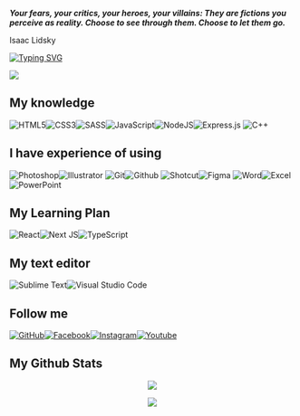 _**Your fears, your critics, your heroes, your villains: They are fictions you perceive as reality. Choose to see through them. Choose to let them go.**_

Isaac Lidsky
	
[![Typing SVG](https://readme-typing-svg.herokuapp.com?font=fira+code&color=%2300CCCC&center=true&vCenter=true&multiline=true&size=32&width=1200&height=130&lines=Hi+there+%F0%9F%91%8B;Welcome+to+my+Github+Profile;I'm+Yuran+-+a+Web+Developer)](https://git.io/typing-svg)

<!--- <p align="center"><img src="src/dev.gif"></p> --->

![](https://komarev.com/ghpvc/?username=yuran1811&style=flat-square&color=00CCCC)

## My knowledge

![HTML5](https://img.shields.io/badge/html5-%23E34F26.svg?style=for-the-badge&logo=html5&logoColor=white)![CSS3](https://img.shields.io/badge/css3-%231572B6.svg?style=for-the-badge&logo=css3&logoColor=white)![SASS](https://img.shields.io/badge/SASS-ce649a.svg?style=for-the-badge&logo=sass&logoColor=white)![JavaScript](https://img.shields.io/badge/js-%23323330.svg?style=for-the-badge&logo=javascript&logoColor=%23F7DF1E)![NodeJS](https://img.shields.io/badge/node.js-6DA55F?style=for-the-badge&logo=node.js&logoColor=white)![Express.js](https://img.shields.io/badge/express.js-%23404d59.svg?style=for-the-badge&logo=express&logoColor=%2361DAFB)
![C++](https://img.shields.io/badge/c++-0180cd?style=for-the-badge&logo=cplusplus&logoColor=white)

## I have experience of using

![Photoshop](https://img.shields.io/badge/pts-2daaff?style=for-the-badge&logo=adobephotoshop&logoColor=001833)![Illustrator](https://img.shields.io/badge/Ai-291200?style=for-the-badge&logo=adobeillustrator&logoColor=ff7900)
![Git](https://img.shields.io/badge/Git-f05033.svg?style=for-the-badge&logo=git&logoColor=white)![Github](https://img.shields.io/badge/Github-430086.svg?style=for-the-badge&logo=github&logoColor=white)
![Shotcut](https://img.shields.io/badge/Shotcut-105b76?style=for-the-badge&logo=shotcut&logoColor=white)![Figma](https://img.shields.io/badge/Figma-191a2e?style=for-the-badge&logo=figma&logoColor=fd6768)
![Word](https://img.shields.io/badge/Word-2b579a?style=for-the-badge&logo=microsoftword&logoColor=white)![Excel](https://img.shields.io/badge/Excel-02713c?style=for-the-badge&logo=microsoftexcel&logoColor=white)![PowerPoint](https://img.shields.io/badge/PP-d04524?style=for-the-badge&logo=microsoftpowerpoint&logoColor=white)

## My Learning Plan

![React](https://img.shields.io/badge/react-%2320232a.svg?style=for-the-badge&logo=react&logoColor=%2361DAFB)![Next JS](https://img.shields.io/badge/Nextjs-black?style=for-the-badge&logo=next.js&logoColor=white)![TypeScript](https://img.shields.io/badge/typescript-%23007ACC.svg?style=for-the-badge&logo=typescript&logoColor=white)

## My text editor

![Sublime Text](https://img.shields.io/badge/sublime_text-%23575757.svg?style=for-the-badge&logo=sublime-text&logoColor=important)![Visual Studio Code](https://img.shields.io/badge/Visual%20Studio%20Code-0078d7.svg?style=for-the-badge&logo=visual-studio-code&logoColor=white)

## Follow me

[![GitHub](https://img.shields.io/badge/github-%23121011.svg?style=for-the-badge&logo=github&logoColor=white)](https://github.com/yuran1811)[![Facebook](https://img.shields.io/badge/Facebook-%231877F2.svg?style=for-the-badge&logo=Facebook&logoColor=white)](https://www.facebook.com/YuranLegends/)[![Instagram](https://img.shields.io/badge/instagram-da0055?style=for-the-badge&logo=instagram&logoColor=white)](https://www.instagram.com/_yuranlegends_/)[![Youtube](https://img.shields.io/badge/youtube-ff0000?style=for-the-badge&logo=youtube&logoColor=white)](https://www.youtube.com/channel/UCLXNBb-jZRS_3o_itGGrGRA?view_as=subscriber)

## My Github Stats

<p  align="center"><img  src="https://github-readme-stats.vercel.app/api?username=yuran1811&show_icons=true&theme=noctis_minimus"></p>
<p  align="center"><img  src="https://github-readme-stats.vercel.app/api/top-langs/?username=yuran1811&layout=compact&theme=noctis_minimus&langs_count=8"></p>
<!--- <p  align="center"><img  src="https://metrics.lecoq.io/yuran1811"></p> -->
